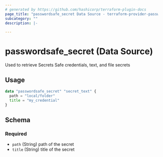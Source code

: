 ```yaml
---
# generated by https://github.com/hashicorp/terraform-plugin-docs
page_title: "passwordsafe_secret Data Source - terraform-provider-passwordsafe"
subcategory: ""
description: |-
  
---
```


# passwordsafe_secret (Data Source)
Used to retrieve Secrets Safe credentials, text, and file secrets

## Usage

```terraform
data "passwordsafe_secret" "secret_text" {
  path = "local/folder"
  title = "my_credential"
}
```


<!-- schema generated by tfplugindocs -->
## Schema

### Required

- `path` (String) path of the secret
- `title` (String) title of the secret